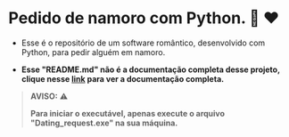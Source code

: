 # Pedido de namoro com Python. :revolving_hearts:	:heart:	

- Esse é o repositório de um software romântico, desenvolvido com Python, para pedir alguém em namoro.

- **Esse "README.md" não é a documentação completa desse projeto, clique nesse [link](https://EduardoVasconceloss.github.io/Dating-request/) para ver a documentação completa.**

> **AVISO:** :warning:	
>
> **Para iniciar o executável, apenas execute o arquivo "Dating_request.exe" na sua máquina.**
